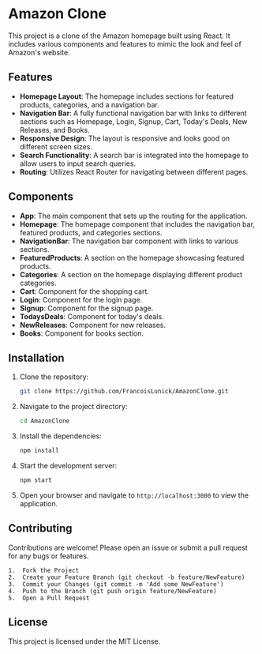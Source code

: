 # Amazon Clone

This project is a clone of the Amazon homepage built using React. It includes various components and features to mimic the look and feel of Amazon's website.

## Features

- **Homepage Layout**: The homepage includes sections for featured products, categories, and a navigation bar.
- **Navigation Bar**: A fully functional navigation bar with links to different sections such as Homepage, Login, Signup, Cart, Today's Deals, New Releases, and Books.
- **Responsive Design**: The layout is responsive and looks good on different screen sizes.
- **Search Functionality**: A search bar is integrated into the homepage to allow users to input search queries.
- **Routing**: Utilizes React Router for navigating between different pages.

## Components

- **App**: The main component that sets up the routing for the application.
- **Homepage**: The homepage component that includes the navigation bar, featured products, and categories sections.
- **NavigationBar**: The navigation bar component with links to various sections.
- **FeaturedProducts**: A section on the homepage showcasing featured products.
- **Categories**: A section on the homepage displaying different product categories.
- **Cart**: Component for the shopping cart.
- **Login**: Component for the login page.
- **Signup**: Component for the signup page.
- **TodaysDeals**: Component for today's deals.
- **NewReleases**: Component for new releases.
- **Books**: Component for books section.

## Installation

1. Clone the repository:
   ```bash
   git clone https://github.com/FrancoisLunick/AmazonClone.git
   ```

2. Navigate to the project directory:
   ```bash
   cd AmazonClone
   ```

3. Install the dependencies:
   ```bash
   npm install
   ```

4. Start the development server:
   ```bash
   npm start
   ```

5. Open your browser and navigate to `http://localhost:3000` to view the application.

## Contributing

Contributions are welcome! Please open an issue or submit a pull request for any bugs or features.

	1.	Fork the Project
	2.	Create your Feature Branch (git checkout -b feature/NewFeature)
	3.	Commit your Changes (git commit -m 'Add some NewFeature')
	4.	Push to the Branch (git push origin feature/NewFeature)
	5.	Open a Pull Request

## License

This project is licensed under the MIT License.